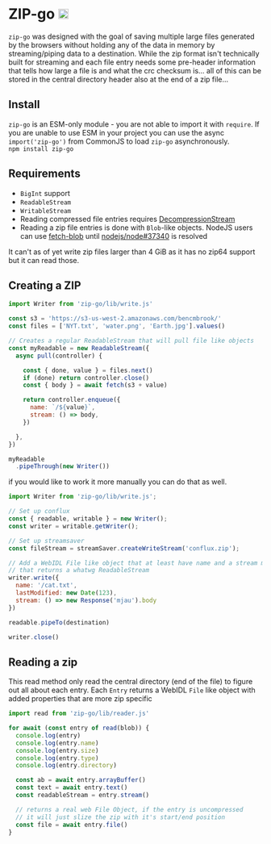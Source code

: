 # ZIP-go <img src="https://user-images.githubusercontent.com/1148376/183421896-8fea5bef-6d32-4f49-ab6c-f2fe7e6ac4ab.svg" width="20px" height="20px" title="This package contains built-in JSDoc declarations (...works as equally well as d.ts)" alt="JSDoc icon, indicating that this package has built-in type declarations">

`zip-go` was designed with the goal of saving multiple large files generated by
the browsers without holding any of the data in memory by streaming/piping data
to a destination. While the zip format isn't technically built for streaming and
each file entry needs some pre-header information that tells how large a file is
and what the crc checksum is... all of this can be stored in the central
directory header also at the end of a zip file...

## Install

`zip-go` is an ESM-only module - you are not able to import it with `require`. If you are unable to use ESM in your project you can use the async `import('zip-go')` from CommonJS to load `zip-go` asynchronously.<br>
`npm install zip-go`

## Requirements

- `BigInt` support
- `ReadableStream`
- `WritableStream`
- Reading compressed file entries requires [DecompressionStream](https://developer.mozilla.org/en-US/docs/Web/API/DecompressionStream#browser_compatibility)
- Reading a zip file entries is done with `Blob`-like objects. NodeJS users can
use [fetch-blob](https://github.com/node-fetch/fetch-blob/) until
[nodejs/node#37340](https://github.com/nodejs/node/issues/37340) is resolved

It can't as of yet write zip files larger than 4 GiB as it has no zip64 support
but it can read those.

## Creating a ZIP

```js
import Writer from 'zip-go/lib/write.js'

const s3 = 'https://s3-us-west-2.amazonaws.com/bencmbrook/'
const files = ['NYT.txt', 'water.png', 'Earth.jpg'].values()

// Creates a regular ReadableStream that will pull file like objects
const myReadable = new ReadableStream({
  async pull(controller) {

    const { done, value } = files.next()
    if (done) return controller.close()
    const { body } = await fetch(s3 + value)

    return controller.enqueue({
      name: `/${value}`,
      stream: () => body,
    })

  },
})

myReadable
  .pipeThrough(new Writer())
```

if you would like to work it more manually you can do that as well.

```js
import Writer from 'zip-go/lib/write.js';

// Set up conflux
const { readable, writable } = new Writer();
const writer = writable.getWriter();

// Set up streamsaver
const fileStream = streamSaver.createWriteStream('conflux.zip');

// Add a WebIDL File like object that at least have name and a stream method
// that returns a whatwg ReadableStream
writer.write({
  name: '/cat.txt',
  lastModified: new Date(123),
  stream: () => new Response('mjau').body
})

readable.pipeTo(destination)

writer.close()
```

## Reading a zip

This read method only read the central directory (end of the file)
to figure out all about each entry. Each `Entry` returns a WebIDL `File` like
object with added properties that are more zip specific

```js
import read from 'zip-go/lib/reader.js'

for await (const entry of read(blob)) {
  console.log(entry)
  console.log(entry.name)
  console.log(entry.size)
  console.log(entry.type)
  console.log(entry.directory)

  const ab = await entry.arrayBuffer()
  const text = await entry.text()
  const readableStream = entry.stream()

  // returns a real web File Object, if the entry is uncompressed
  // it will just slize the zip with it's start/end position
  const file = await entry.file()
}
```
